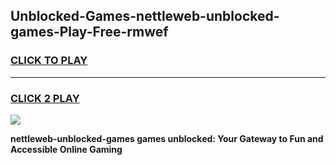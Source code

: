 
## Unblocked-Games-nettleweb-unblocked-games-Play-Free-rmwef
<h3>
<a href="https://premium76.site?title=nettleweb-unblocked-games&ref=10A">CLICK TO PLAY</a></h3>
<hr>

<h3>
<a href="https://premium76.site?title=nettleweb-unblocked-games&ref=10A">CLICK 2 PLAY</a>
  
</h3>

<a href="https://premium76.site?title=nettleweb-unblocked-games&ref=10A"><img src="https://clearcache.store/games.png"></a>


**nettleweb-unblocked-games games unblocked: Your Gateway to Fun and Accessible Online Gaming**
